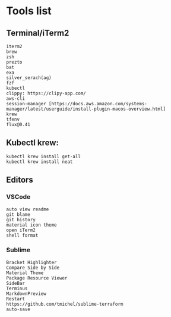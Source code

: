 # Tools list
## Terminal/iTerm2
```
iterm2
brew
zsh
prezto
bat
exa
silver_serach(ag)
fzf
kubectl
clippy: https://clipy-app.com/
aws-cli
session-manager [https://docs.aws.amazon.com/systems-manager/latest/userguide/install-plugin-macos-overview.html]
krew
tfenv
flux@0.41
```

## Kubectl krew:
```
kubectl krew install get-all
kubectl krew install neat
```

## Editors
### VSCode
```
auto view readme
git blame
git history
material icon theme
open iTerm2
shell format
```
### Sublime
```
Bracket Highlighter
Compare Side by Side
Material Theme
Package Resource Viewer
SideBar
Terminus
Markdown​Preview
Restart
https://github.com/tmichel/sublime-terraform
auto-save
```
